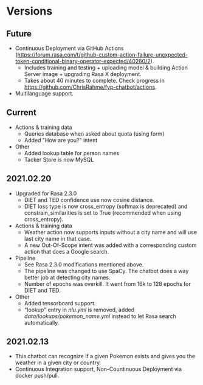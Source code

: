 # Versions

## Future

* Continuous Deployment via GitHub Actions (<https://forum.rasa.com/t/github-custom-action-failure-unexpected-token-conditional-binary-operator-expected/40260/2>).
  * Includes training and testing + uploading model & building Action Server image + upgrading Rasa X deployment.
  * Takes about 40 minutes to complete. Check progress in <https://github.com/ChrisRahme/fyp-chatbot/actions>.
* Multilanguage support.

## Current

* Actions & training data
  * Queries database when asked about quota (using form)
  * Added "How are you?" intent
* Other
  * Added lookup table for person names
  * Tacker Store is now MySQL

## 2021.02.20

* Upgraded for Rasa 2.3.0
  * DIET and TED confidence use now cosine distance.
  * DIET loss type is now cross_entropy (softmax is deprecated) and constrain_similarities is set to True (recommended when using cross_entropy).
* Actions & training data
  * Weather action now supports inputs without a city name and will use last city name in that case.
  * A new Out-Of-Scope intent was added with a corresponding custom action that does a Google search.
* Pipeline
  * See Rasa 2.3.0 modifications mentioned above.
  * The pipeline was changed to use SpaCy. The chatbot does a way better job at detecting city names.
  * Number of epochs was overkill. It went from 16k to 128 epochs for DIET and TED.
* Other
  * Added tensorboard support.
  * "lookup" entry in _nlu.yml_ is removed, added _data/lookups/pokemon_name.yml_ instead to let Rasa search automatically.

## 2021.02.13

* This chatbot can recognize if a given Pokemon exists and gives you the weather in a given city or country.
* Continuous Integration support, Non-Countinuous Deployment via docker push/pull.
